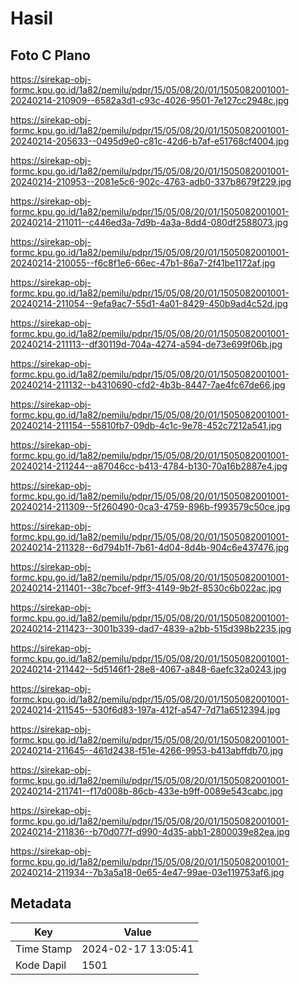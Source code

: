 # Hasil

## Foto C Plano

https://sirekap-obj-formc.kpu.go.id/1a82/pemilu/pdpr/15/05/08/20/01/1505082001001-20240214-210909--6582a3d1-c93c-4026-9501-7e127cc2948c.jpg

https://sirekap-obj-formc.kpu.go.id/1a82/pemilu/pdpr/15/05/08/20/01/1505082001001-20240214-205633--0495d9e0-c81c-42d6-b7af-e51768cf4004.jpg

https://sirekap-obj-formc.kpu.go.id/1a82/pemilu/pdpr/15/05/08/20/01/1505082001001-20240214-210953--2081e5c6-902c-4763-adb0-337b8679f229.jpg

https://sirekap-obj-formc.kpu.go.id/1a82/pemilu/pdpr/15/05/08/20/01/1505082001001-20240214-211011--c446ed3a-7d9b-4a3a-8dd4-080df2588073.jpg

https://sirekap-obj-formc.kpu.go.id/1a82/pemilu/pdpr/15/05/08/20/01/1505082001001-20240214-210055--f6c8f1e6-66ec-47b1-86a7-2f41be1172af.jpg

https://sirekap-obj-formc.kpu.go.id/1a82/pemilu/pdpr/15/05/08/20/01/1505082001001-20240214-211054--9efa9ac7-55d1-4a01-8429-450b9ad4c52d.jpg

https://sirekap-obj-formc.kpu.go.id/1a82/pemilu/pdpr/15/05/08/20/01/1505082001001-20240214-211113--df30119d-704a-4274-a594-de73e699f06b.jpg

https://sirekap-obj-formc.kpu.go.id/1a82/pemilu/pdpr/15/05/08/20/01/1505082001001-20240214-211132--b4310690-cfd2-4b3b-8447-7ae4fc67de66.jpg

https://sirekap-obj-formc.kpu.go.id/1a82/pemilu/pdpr/15/05/08/20/01/1505082001001-20240214-211154--55810fb7-09db-4c1c-9e78-452c7212a541.jpg

https://sirekap-obj-formc.kpu.go.id/1a82/pemilu/pdpr/15/05/08/20/01/1505082001001-20240214-211244--a87046cc-b413-4784-b130-70a16b2887e4.jpg

https://sirekap-obj-formc.kpu.go.id/1a82/pemilu/pdpr/15/05/08/20/01/1505082001001-20240214-211309--5f260490-0ca3-4759-896b-f993579c50ce.jpg

https://sirekap-obj-formc.kpu.go.id/1a82/pemilu/pdpr/15/05/08/20/01/1505082001001-20240214-211328--6d794b1f-7b61-4d04-8d4b-904c6e437476.jpg

https://sirekap-obj-formc.kpu.go.id/1a82/pemilu/pdpr/15/05/08/20/01/1505082001001-20240214-211401--38c7bcef-9ff3-4149-9b2f-8530c6b022ac.jpg

https://sirekap-obj-formc.kpu.go.id/1a82/pemilu/pdpr/15/05/08/20/01/1505082001001-20240214-211423--3001b339-dad7-4839-a2bb-515d398b2235.jpg

https://sirekap-obj-formc.kpu.go.id/1a82/pemilu/pdpr/15/05/08/20/01/1505082001001-20240214-211442--5d5146f1-28e8-4067-a848-6aefc32a0243.jpg

https://sirekap-obj-formc.kpu.go.id/1a82/pemilu/pdpr/15/05/08/20/01/1505082001001-20240214-211545--530f6d83-197a-412f-a547-7d71a6512394.jpg

https://sirekap-obj-formc.kpu.go.id/1a82/pemilu/pdpr/15/05/08/20/01/1505082001001-20240214-211645--461d2438-f51e-4266-9953-b413abffdb70.jpg

https://sirekap-obj-formc.kpu.go.id/1a82/pemilu/pdpr/15/05/08/20/01/1505082001001-20240214-211741--f17d008b-86cb-433e-b9ff-0089e543cabc.jpg

https://sirekap-obj-formc.kpu.go.id/1a82/pemilu/pdpr/15/05/08/20/01/1505082001001-20240214-211836--b70d077f-d990-4d35-abb1-2800039e82ea.jpg

https://sirekap-obj-formc.kpu.go.id/1a82/pemilu/pdpr/15/05/08/20/01/1505082001001-20240214-211934--7b3a5a18-0e65-4e47-99ae-03e119753af6.jpg


## Metadata

| Key        | Value               |
| ---------- | ------------------- |
| Time Stamp | 2024-02-17 13:05:41 |
| Kode Dapil | 1501                |



